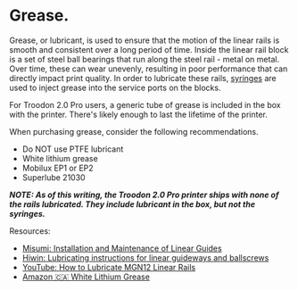 # Grease.
Grease, or lubricant, is used to ensure that the motion of the linear rails is smooth and consistent over a long period of time. 
Inside the linear rail block is a set of steel ball bearings that run along the steel rail - metal on metal. Over time, these can wear unevenly, resulting in poor performance that can directly impact print quality.
In order to lubricate these rails, [syringes](https://github.com/500Foods/WelcomeToTroodon/blob/main/docs/level_0/syringes.md) are used to inject grease into the service ports on the blocks.

For Troodon 2.0 Pro users, a generic tube of grease is included in the box with the printer. There's likely enough to last the lifetime of the printer. 

When purchasing grease, consider the following recommendations.
- Do NOT use PTFE lubricant
- White lithium grease
- Mobilux EP1 or EP2
- Superlube 21030

***NOTE: As of this writing, the Troodon 2.0 Pro printer ships with none of the rails lubricated. They include lubricant in the box, but not the syringes.***

Resources:
- [Misumi: Installation and Maintenance of Linear Guides](https://us.misumi-ec.com/pdf/fa/2010/p0501.pdf)
- [Hiwin: Lubricating instructions for linear guideways and ballscrews](https://www.hiwin.com/wp-content/uploads/lubricating_instructions.pdf)
- [YouTube: How to Lubricate MGN12 Linear Rails](https://www.youtube.com/watch?v=GWzz6fQiWmw)
- [Amazon 🇨🇦 White Lithium Grease](https://a.co/d/cD2jnbG)
